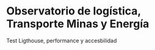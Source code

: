 # Observatorio de logística, Transporte Minas y Energía

Test Ligthouse, performance y accesbilidad


